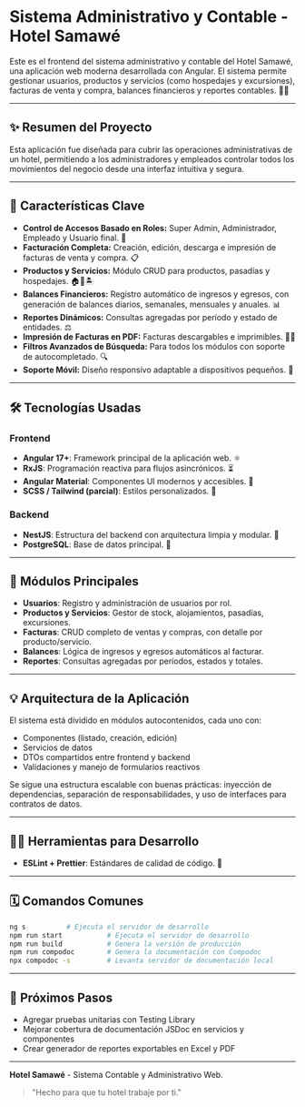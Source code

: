 # Sistema Administrativo y Contable - Hotel Samawé

Este es el frontend del sistema administrativo y contable del Hotel Samawé, una aplicación web moderna desarrollada con Angular. El sistema permite gestionar usuarios, productos y servicios (como hospedajes y excursiones), facturas de venta y compra, balances financieros y reportes contables. 🏨💸

---

## ✨ Resumen del Proyecto

Esta aplicación fue diseñada para cubrir las operaciones administrativas de un hotel, permitiendo a los administradores y empleados controlar todos los movimientos del negocio desde una interfaz intuitiva y segura.

---

## 🚀 Características Clave

- **Control de Accesos Basado en Roles:** Super Admin, Administrador, Empleado y Usuario final. 🔐
- **Facturación Completa:** Creación, edición, descarga e impresión de facturas de venta y compra. 📋
- **Productos y Servicios:** Módulo CRUD para productos, pasadías y hospedajes. 🏠🌽🏝
- **Balances Financieros:** Registro automático de ingresos y egresos, con generación de balances diarios, semanales, mensuales y anuales. 📊
- **Reportes Dinámicos:** Consultas agregadas por período y estado de entidades. ⚖️
- **Impresión de Facturas en PDF:** Facturas descargables e imprimibles. 📄💾
- **Filtros Avanzados de Búsqueda:** Para todos los módulos con soporte de autocompletado. 🔍
- **Soporte Móvil:** Diseño responsivo adaptable a dispositivos pequeños. 📱

---

## 🛠️ Tecnologías Usadas

### Frontend

- **Angular 17+**: Framework principal de la aplicación web. ⚛️
- **RxJS**: Programación reactiva para flujos asincrónicos. ⏳
- **Angular Material**: Componentes UI modernos y accesibles. 🎨
- **SCSS / Tailwind (parcial)**: Estilos personalizados. 👗

### Backend

- **NestJS**: Estructura del backend con arquitectura limpia y modular. 🚀
- **PostgreSQL**: Base de datos principal. 📂

---

## 📆 Módulos Principales

- **Usuarios**: Registro y administración de usuarios por rol.
- **Productos y Servicios**: Gestor de stock, alojamientos, pasadías, excursiones.
- **Facturas**: CRUD completo de ventas y compras, con detalle por producto/servicio.
- **Balances**: Lógica de ingresos y egresos automáticos al facturar.
- **Reportes**: Consultas agregadas por períodos, estados y totales.

---

## 💡 Arquitectura de la Aplicación

El sistema está dividido en módulos autocontenidos, cada uno con:

- Componentes (listado, creación, edición)
- Servicios de datos
- DTOs compartidos entre frontend y backend
- Validaciones y manejo de formularios reactivos

Se sigue una estructura escalable con buenas prácticas: inyección de dependencias, separación de responsabilidades, y uso de interfaces para contratos de datos.

---

## 👨‍💼 Herramientas para Desarrollo

- **ESLint + Prettier**: Estándares de calidad de código. 🚪

---

## 🗓️ Comandos Comunes

```bash
ng s          # Ejecuta el servidor de desarrollo
npm run start           # Ejecuta el servidor de desarrollo
npm run build           # Genera la versión de producción
npm run compodoc        # Genera la documentación con Compodoc
npx compodoc -s         # Levanta servidor de documentación local
```

---

## 💮 Próximos Pasos

- Agregar pruebas unitarias con Testing Library
- Mejorar cobertura de documentación JSDoc en servicios y componentes
- Crear generador de reportes exportables en Excel y PDF

---

**Hotel Samawé** - Sistema Contable y Administrativo Web.

> "Hecho para que tu hotel trabaje por ti."
